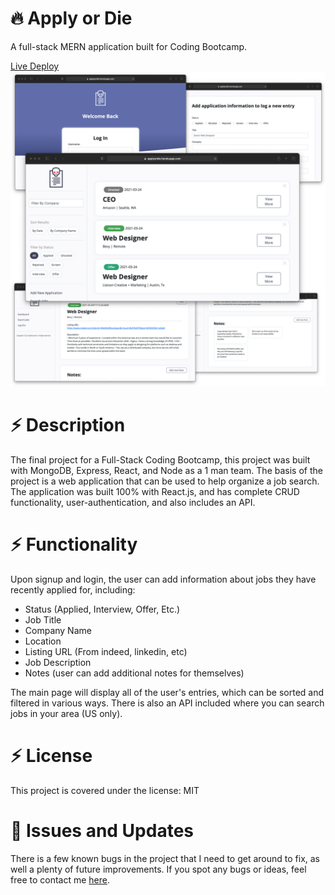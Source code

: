 # :fire: Apply or Die

A full-stack MERN application built for Coding Bootcamp.

[Live Deploy](https://applyordie.com)
![Image of Application](/misc/applyordie_promo.png)

# :zap: Description

The final project for a Full-Stack Coding Bootcamp, this project was built with MongoDB, Express, React, and Node as a 1 man team. The basis of the project is a web application that can be used to help organize a job search. The application was built 100% with React.js, and has complete CRUD functionality, user-authentication, and also includes an API.

# :zap: Functionality

Upon signup and login, the user can add information about jobs they have recently applied for, including: 
- Status (Applied, Interview, Offer, Etc.)
- Job Title
- Company Name
- Location
- Listing URL (From indeed, linkedin, etc)
- Job Description
- Notes (user can add additional notes for themselves)

The main page will display all of the user's entries, which can be sorted and filtered in various ways. There is also an API included where you can search jobs in your area (US only).

# :zap: License
This project is covered under the license: MIT


# :bug: Issues and Updates
There is a few known bugs in the project that I need to get around to fix, as well a plenty of future improvements. If you spot any bugs or ideas, feel free to contact me [here](https://rojorevolution.com/about#contact).

